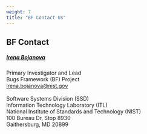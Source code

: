 ```yaml
---
weight: 7
title: "BF Contact Us"
---
```

## BF Contact
##### [Irena Bojanova](https://www.nist.gov/people/irena-bojanova)
Primary Investigator and Lead</br>
Bugs Framework (BF) Project</br>
[irena.bojanova@nist.gov](mail:irena.bojanova@nist.gov)</br>
</br>
Software Systems Division (SSD)</br>
Information Technology Laboratory (ITL)</br>
National Institute of Standards and Technology (NIST)</br>
100 Bureau Dr, Stop 8930</br>
Gaithersburg, MD 20899